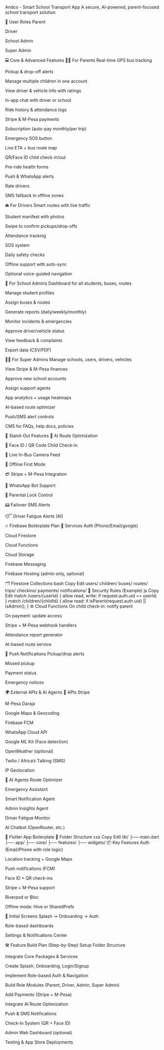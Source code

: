 Andco - Smart School Transport App
A secure, AI-powered, parent-focused school transport solution

👥 User Roles
Parent

Driver

School Admin

Super Admin

🚍 Core & Advanced Features
👨‍👧 For Parents
Real-time GPS bus tracking

Pickup & drop-off alerts

Manage multiple children in one account

View driver & vehicle info with ratings

In-app chat with driver or school

Ride history & attendance logs

Stripe & M-Pesa payments

Subscription (auto-pay monthly/per trip)

Emergency SOS button

Live ETA + bus route map

QR/Face ID child check-in/out

Pre-ride health forms

Push & WhatsApp alerts

Rate drivers

SMS fallback in offline zones

🚘 For Drivers
Smart routes with live traffic

Student manifest with photos

Swipe to confirm pickups/drop-offs

Attendance tracking

SOS system

Daily safety checks

Offline support with auto-sync

Optional voice-guided navigation

🏫 For School Admins
Dashboard for all students, buses, routes

Manage student profiles

Assign buses & routes

Generate reports (daily/weekly/monthly)

Monitor incidents & emergencies

Approve driver/vehicle status

View feedback & complaints

Export data (CSV/PDF)

👨‍💼 For Super Admins
Manage schools, users, drivers, vehicles

View Stripe & M-Pesa finances

Approve new school accounts

Assign support agents

App analytics + usage heatmaps

AI-based route optimizer

Push/SMS alert controls

CMS for FAQs, help docs, policies

🚀 Stand-Out Features
🔁 AI Route Optimization

🧠 Face ID / QR Code Child Check-in

🎥 Live In-Bus Camera Feed

📴 Offline First Mode

💳 Stripe + M-Pesa Integration

💬 WhatsApp Bot Support

🔐 Parental Lock Control

📟 Failover SMS Alerts

😴 Driver Fatigue Alerts (AI)

🔥 Firebase Boilerplate Plan
🔧 Services
Auth (Phone/Email/google)

Cloud Firestore

Cloud Functions

Cloud Storage

Firebase Messaging

Firebase Hosting (admin only, optional)

🗂 Firestore Collections
bash
Copy
Edit
users/
children/
buses/
routes/
trips/
checkins/
payments/
notifications/
🔐 Security Rules (Example)
js
Copy
Edit
match /users/{userId} {
  allow read, write: if request.auth.uid == userId;
}
match /children/{childId} {
  allow read: if isParent(request.auth.uid) || isAdmin();
}
⚙ Cloud Functions
On child check-in: notify parent

On payment: update access

Stripe + M-Pesa webhook handlers

Attendance report generator

AI-based route service

📲 Push Notifications
Pickup/drop alerts

Missed pickup

Payment status

Emergency notices

🌍 External APIs & AI Agents
🔗 APIs
Stripe

M-Pesa Daraja

Google Maps & Geocoding

Firebase FCM

WhatsApp Cloud API

Google ML Kit (Face detection)

OpenWeather (optional)

Twilio / Africa’s Talking (SMS)

IP Geolocation

🤖 AI Agents
Route Optimizer

Emergency Assistant

Smart Notification Agent

Admin Insights Agent

Driver Fatigue Monitor

AI Chatbot (OpenRouter, etc.)

📱 Flutter App Boilerplate
📁 Folder Structure
css
Copy
Edit
lib/
├── main.dart
├── app/
├── core/
├── features/
├── widgets/
📦 Key Features
Auth (Email/Phone with role logic)

Location tracking + Google Maps

Push notifications (FCM)

Face ID + QR check-ins

Stripe + M-Pesa support

Riverpod or Bloc

Offline mode: Hive or SharedPrefs

🧭 Initial Screens
Splash → Onboarding → Auth

Role-based dashboards

Settings & Notifications Center

🛠 Feature Build Plan (Step-by-Step)
Setup Folder Structure

Integrate Core Packages & Services

Create Splash, Onboarding, Login/Signup

Implement Role-based Auth & Navigation

Build Role Modules (Parent, Driver, Admin, Super Admin)

Add Payments (Stripe + M-Pesa)

Integrate AI Route Optimization

Push & SMS Notifications

Check-In System (QR + Face ID)

Admin Web Dashboard (optional)

Testing & App Store Deployments

